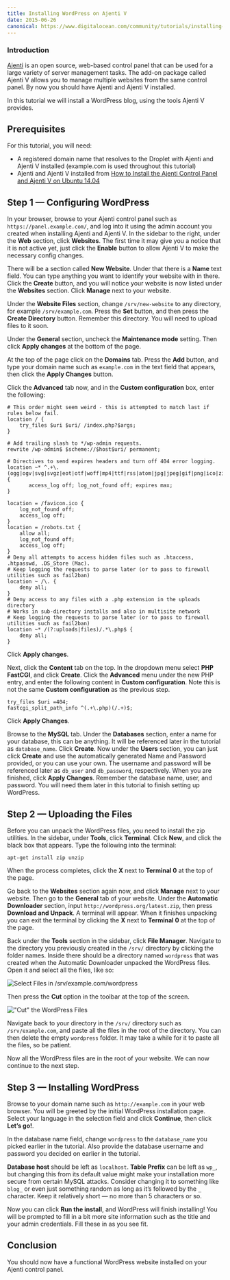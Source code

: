 ```yaml
---
title: Installing WordPress on Ajenti V
date: 2015-06-26
canonical: https://www.digitalocean.com/community/tutorials/installing-wordpress-on-ajenti-v
---
```

### Introduction

[Ajenti](http://ajenti.org/)  is an open source, web-based control panel that can be used for a large variety of server management tasks. The add-on package called Ajenti V allows you to manage multiple websites from the same control panel. By now you should have Ajenti and Ajenti V installed.

In this tutorial we will install a WordPress blog, using the tools Ajenti V provides.

## [](https://www.digitalocean.com/community/tutorials/installing-wordpress-on-ajenti-v#prerequisites)Prerequisites

For this tutorial, you will need:

-   A registered domain name that resolves to the Droplet with Ajenti and Ajenti V installed (example.com  is used throughout this tutorial)
-   Ajenti and Ajenti V installed from  [How to Install the Ajenti Control Panel and Ajenti V on Ubuntu 14.04](https://www.digitalocean.com/community/tutorials/how-to-install-the-ajenti-control-panel-and-ajenti-v-on-ubuntu-14-04)

## [](https://www.digitalocean.com/community/tutorials/installing-wordpress-on-ajenti-v#step-1-configuring-wordpress)Step 1 — Configuring WordPress

In your browser, browse to your Ajenti control panel such as  `https://panel.example.com/`, and log into it using the admin account you created when installing Ajenti and Ajenti V. In the sidebar to the right, under the  **Web**  section, click  **Websites**. The first time it may give you a notice that it is not active yet, just click the  **Enable**  button to allow Ajenti V to make the necessary config changes.

There will be a section called  **New Website**. Under that there is a  **Name**  text field. You can type anything you want to identify your website with in there. Click the  **Create**  button, and you will notice your website is now listed under the  **Websites**  section. Click  **Manage**  next to your website.

Under the  **Website Files**  section, change  `/srv/new-website`  to any directory, for example  `/srv/example.com`. Press the  **Set**  button, and then press the  **Create Directory**  button. Remember this directory. You will need to upload files to it soon.

Under the  **General**  section, uncheck the  **Maintenance mode**  setting. Then click  **Apply changes**  at the bottom of the page.

At the top of the page click on the  **Domains**  tab. Press the  **Add**  button, and type your domain name such as  `example.com`  in the text field that appears, then click the  **Apply Changes**  button.

Click the  **Advanced**  tab now, and in the  **Custom configuration**  box, enter the following:

```
# This order might seem weird - this is attempted to match last if rules below fail.
location / {
	try_files $uri $uri/ /index.php?$args;
}

# Add trailing slash to */wp-admin requests.
rewrite /wp-admin$ $scheme://$host$uri/ permanent;

# Directives to send expires headers and turn off 404 error logging.
location ~* ^.+\.(ogg|ogv|svg|svgz|eot|otf|woff|mp4|ttf|rss|atom|jpg|jpeg|gif|png|ico|zip|tgz|gz|rar|bz2|doc|xls|exe|ppt|tar|mid|midi|wav|bmp|rtf)$ {
       access_log off; log_not_found off; expires max;
}

location = /favicon.ico {
	log_not_found off;
	access_log off;
}
location = /robots.txt {
	allow all;
	log_not_found off;
	access_log off;
}
# Deny all attempts to access hidden files such as .htaccess, .htpasswd, .DS_Store (Mac).
# Keep logging the requests to parse later (or to pass to firewall utilities such as fail2ban)
location ~ /\. {
	deny all;
}
# Deny access to any files with a .php extension in the uploads directory
# Works in sub-directory installs and also in multisite network
# Keep logging the requests to parse later (or to pass to firewall utilities such as fail2ban)
location ~* /(?:uploads|files)/.*\.php$ {
	deny all;
}
```

Click  **Apply changes**.

Next, click the  **Content**  tab on the top. In the dropdown menu select  **PHP FastCGI**, and click  **Create**. Click the  **Advanced**  menu under the new PHP entry, and enter the following content in  **Custom configuration**. Note this is not the same  **Custom configuration**  as the previous step.

```
try_files $uri =404;
fastcgi_split_path_info ^(.+\.php)(/.+)$;
```

Click  **Apply Changes**.

Browse to the  **MySQL**  tab. Under the  **Databases**  section, enter a name for your database, this can be anything. It will be referenced later in the tutorial as  `database_name`. Click  **Create**. Now under the  **Users**  section, you can just click  **Create**  and use the automatically generated Name and Password provided, or you can use your own. The username and password will be referenced later as  `db_user`  and  `db_password`, respectively. When you are finished, click  **Apply Changes**. Remember the database name, user, and password. You will need them later in this tutorial to finish setting up WordPress.

## [](https://www.digitalocean.com/community/tutorials/installing-wordpress-on-ajenti-v#step-2-uploading-the-files)Step 2 — Uploading the Files

Before you can unpack the WordPress files, you need to install the zip utilities. In the sidebar, under  **Tools**, click  **Terminal**. Click  **New**, and click the black box that appears. Type the following into the terminal:

```
apt-get install zip unzip
```

When the process completes, click the  **X**  next to  **Terminal 0**  at the top of the page.

Go back to the  **Websites**  section again now, and click  **Manage**  next to your website. Then go to the  **General**  tab of your website. Under the  **Automatic Downloader**  section, input  `http://wordpress.org/latest.zip`, then press  **Download and Unpack**. A terminal will appear. When it finishes unpacking you can exit the terminal by clicking the  **X**  next to  **Terminal 0**  at the top of the page.

Back under the  **Tools**  section in the sidebar, click  **File Manager**. Navigate to the directory you previously created in the  `/srv/`  directory by clicking the folder names. Inside there should be a directory named  `wordpress`  that was created when the Automatic Downloader unpacked the WordPress files. Open it and select all the files, like so:

![Select Files in /srv/example.com/wordpress](https://assets.digitalocean.com/articles/ajenti_ajenti_v_ubuntu1404/ajenti-wordpress-selectall.png)

Then press the  **Cut**  option in the toolbar at the top of the screen.

!["Cut" the WordPress Files](https://assets.digitalocean.com/articles/ajenti_ajenti_v_ubuntu1404/ajenti-wordpress-cutfiles.png)

Navigate back to your directory in the  `/srv/`  directory such as  `/srv/example.com`, and paste all the files in the root of the directory. You can then delete the empty  `wordpress`  folder. It may take a while for it to paste all the files, so be patient.

Now all the WordPress files are in the root of your website. We can now continue to the next step.

## [](https://www.digitalocean.com/community/tutorials/installing-wordpress-on-ajenti-v#step-3-installing-wordpress)Step 3 — Installing WordPress

Browse to your domain name such as  `http://example.com`  in your web browser. You will be greeted by the initial WordPress installation page. Select your language in the selection field and click  **Continue**, then click  **Let’s go!**.

In the database name field, change  `wordpress`  to the  `database_name`  you picked earlier in the tutorial. Also provide the database username and password you decided on earlier in the tutorial.

**Database host**  should be left as  `localhost`.  **Table Prefix**  can be left as  `wp_`, but changing this from its default value might make your installation more secure from certain MySQL attacks. Consider changing it to something like  `blog_`  or even just something random as long as it’s followed by the  `_`  character. Keep it relatively short — no more than 5 characters or so.

Now you can click  **Run the install**, and WordPress will finish installing! You will be prompted to fill in a bit more site information such as the title and your admin credentials. Fill these in as you see fit.

## [](https://www.digitalocean.com/community/tutorials/installing-wordpress-on-ajenti-v#conclusion)Conclusion

You should now have a functional WordPress website installed on your Ajenti control panel.

